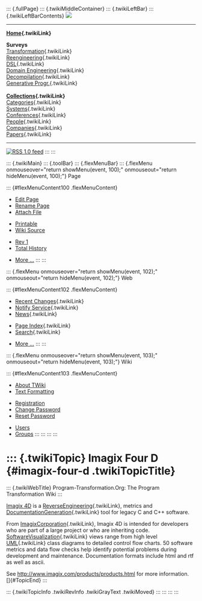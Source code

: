 ::: {.fullPage}
::: {.twikiMiddleContainer}
::: {.twikiLeftBar}
::: {.twikiLeftBarContents}
![](../pub/transformation.gif)

------------------------------------------------------------------------

**[Home](WebHome){.twikiLink}**

**Surveys**\
[Transformation](ProgramTransformation){.twikiLink}\
[Reengineering](ReengineeringWiki){.twikiLink}\
[DSL](DomainSpecificLanguages){.twikiLink}\
[Domain Engineering](DomainEngineering){.twikiLink}\
[Decompilation](DeCompilation){.twikiLink}\
[Generative Progr.](GenerativeProgrammingWiki){.twikiLink}\
\
**[Collections](CategoryCollection){.twikiLink}**\
[Categories](CategoryCategory){.twikiLink}\
[Systems](TransformationSystems){.twikiLink}\
[Conferences](TransformationConferences){.twikiLink}\
[People](TransformationPeople){.twikiLink}\
[Companies](TransformationCompanies){.twikiLink}\
[Papers](CategoryPaper){.twikiLink}

------------------------------------------------------------------------

[![](../pub/rss.gif "RSS 1.0 feed")](WebRss@skin=rss)
:::
:::

::: {.twikiMain}
::: {.toolBar}
::: {.flexMenuBar}
::: {.flexMenu onmouseover="return showMenu(event, 100);" onmouseout="return hideMenu(event, 100);"}
Page

::: {#flexMenuContent100 .flexMenuContent}
-   [Edit
    Page](http://www.program-transformation.org/edit/Transform/ImagixFourD?t=1536825818)
-   [Rename
    Page](http://www.program-transformation.org/rename/Transform/ImagixFourD)
-   [Attach
    File](http://www.program-transformation.org/attach/Transform/ImagixFourD)

<!-- -->

-   [Printable](http://www.program-transformation.org/view/Transform/ImagixFourD?skin=print.pattern)
-   [Wiki
    Source](http://www.program-transformation.org/view/Transform/ImagixFourD?skin=text&raw=on&contenttype=text/plain)

<!-- -->

-   [Rev
    1](http://www.program-transformation.org/view/Transform/ImagixFourD?rev=1.1)
-   [Total
    History](http://www.program-transformation.org/rdiff/Transform/ImagixFourD)

<!-- -->

-   [More
    \...](http://www.program-transformation.org/oops/Transform/ImagixFourD?template=oopsmore&param1=1.1&param2=1.1)
:::
:::

::: {.flexMenu onmouseover="return showMenu(event, 102);" onmouseout="return hideMenu(event, 102);"}
Web

::: {#flexMenuContent102 .flexMenuContent}
-   [Recent Changes](WebChanges){.twikiLink}
-   [Notify Service](WebNotify){.twikiLink}
-   [News](WebNews){.twikiLink}

<!-- -->

-   [Page Index](WebIndex){.twikiLink}
-   [Search](WebSearch){.twikiLink}

<!-- -->

-   [More
    \...](http://www.program-transformation.org/oops/Transform/ImagixFourD?template=oopsmore&param1=1.1&param2=1.1)
:::
:::

::: {.flexMenu onmouseover="return showMenu(event, 103);" onmouseout="return hideMenu(event, 103);"}
Wiki

::: {#flexMenuContent103 .flexMenuContent}
-   [About
    TWiki](http://www.program-transformation.org/view/TWiki/WebHome)
-   [Text
    Formatting](http://www.program-transformation.org/view/TWiki/TextFormattingRules)

<!-- -->

-   [Registration](http://www.program-transformation.org/view/TWiki/TWikiRegistration)
-   [Change
    Password](http://www.program-transformation.org/view/TWiki/ChangePassword)
-   [Reset
    Password](http://www.program-transformation.org/view/TWiki/ResetPassword)

<!-- -->

-   [Users](http://www.program-transformation.org/view/Main/TWikiUsers)
-   [Groups](http://www.program-transformation.org/view/Main/TWikiGroups)
:::
:::
:::
:::

::: {.twikiTopic}
Imagix Four D {#imagix-four-d .twikiTopicTitle}
=============

::: {.twikiWebTitle}
Program-Transformation.Org: The Program Transformation Wiki
:::

[Imagix 4D](http://www.imagix.com/products/products.html) is a
[ReverseEngineering](ReverseEngineering){.twikiLink}, metrics and
[DocumentationGeneration](DocumentationGeneration){.twikiLink} tool for
legacy C and C++ software.

From [ImagixCorporation](ImagixCorporation){.twikiLink}, Imagix 4D is
intended for developers who are part of a large project or who are
inheriting code.
[SoftwareVisualization](SoftwareVisualization){.twikiLink} views range
from high level [UML](UML){.twikiLink} class diagrams to detailed
control flow charts. 50 software metrics and data flow checks help
identify potential problems during development and maintenance.
Documentation formats include html and rtf as well as ascii.

See <http://www.imagix.com/products/products.html> for more
information.\
[]{#TopicEnd}
:::

::: {.twikiTopicInfo .twikiRevInfo .twikiGrayText .twikiMoved}
:::
:::
:::
:::
